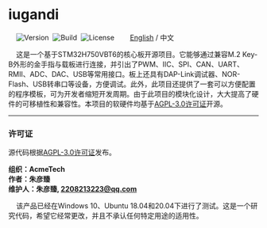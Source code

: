 # iugandi

&nbsp;&nbsp;&nbsp;&nbsp;![Version](https://img.shields.io/badge/Version-1.1.1-brightgreen.svg)&nbsp;&nbsp;![Build](https://img.shields.io/badge/Build-Passed-success.svg)&nbsp;&nbsp;![License](https://img.shields.io/badge/License-AGPL-blue.svg)&nbsp;&nbsp;&nbsp;&nbsp;&nbsp;&nbsp;&nbsp;&nbsp;[English](https://github.com/ZhuYanzhen1/iugandi/blob/master/README.md) / 中文

&nbsp;&nbsp;&nbsp;&nbsp;这是一个基于STM32H750VBT6的核心板开源项目。它能够通过兼容M.2 Key-B外形的金手指与载板进行连接，并引出了PWM、IIC、SPI、CAN、UART、RMII、ADC、DAC、USB等常用接口。板上还具有DAP-Link调试器、NOR-Flash、USB转串口等设备，方便调试。此外，此项目还提供了一套可以方便配置的程序模板，可为开发者缩短开发周期。由于此项目的模块化设计，大大提高了硬件的可移植性和兼容性。本项目的软硬件均基于[AGPL-3.0许可证](https://github.com/ZhuYanzhen1/iugandi/blob/master/LICENSE)开源。

***

### 许可证

源代码根据[AGPL-3.0许可证](https://github.com/ZhuYanzhen1/iugandi/blob/master/LICENSE)发布。

**组织：AcmeTech <br>
作者：朱彦臻<br>
维护人：朱彦臻, 2208213223@qq.com**

&nbsp;&nbsp;&nbsp;&nbsp;该产品已经在Windows 10、Ubuntu 18.04和20.04下进行了测试。这是一个研究代码，希望它经常更改，并且不承认任何特定用途的适用性。